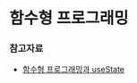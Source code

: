 # 함수형 프로그래밍





### 참고자료

* [함수형 프로그래밍과 useState](https://medium.com/@4538asd/react-%ED%95%A8%EC%88%98%ED%98%95-%ED%94%84%EB%A1%9C%EA%B7%B8%EB%9E%98%EB%B0%8D%EA%B3%BC-usestate-312a5e5a3c70)
